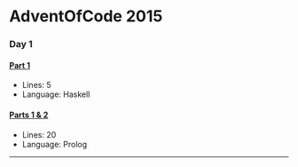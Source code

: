 # AdventOfCode 2015

### Day 1
#### [Part 1](https://github.com/sindrekjr/AdventOfCode2015/blob/master/01/1-solution.hs)
* Lines: 5
* Language: Haskell
#### [Parts 1 & 2](https://github.com/sindrekjr/AdventOfCode2015/blob/master/01/solution.pl)
* Lines: 20
* Language: Prolog
---
